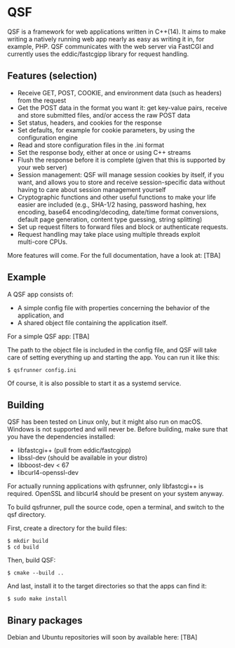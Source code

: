 QSF
===

QSF is a framework for web applications written in C++(14). It aims to 
make writing a natively running web app nearly as easy as writing it 
in, for example, PHP. QSF communicates with the web server via 
FastCGI and currently uses the eddic/fastcgipp library for request 
handling.

## Features (selection)

- Receive GET, POST, COOKIE, and environment data (such as headers) 
from the request
- Get the POST data in the format you want it: get key-value pairs, 
receive and store submitted files, and/or access the raw POST data
- Set status, headers, and cookies for the response
- Set defaults, for example for cookie parameters, by using the 
configuration engine
- Read and store configuration files in the .ini format
- Set the response body, either at once or using C++ streams
- Flush the response before it is complete (given that this is 
supported by your web server)
- Session management: QSF will manage session cookies by itself, if 
you want, and allows you to store and receive session-specific data 
without having to care about session management yourself
- Cryptographic functions and other useful functions to make your life 
easier are included (e.g., SHA-1/2 hasing, password hashing, hex 
encoding, base64 encoding/decoding, date/time format conversions, 
default page generation, content type guessing, string splitting)
- Set up request filters to forward files and block or authenticate 
requests.
- Request handling may take place using multiple threads exploit  
multi-core CPUs.

More features will come. For the full documentation, have a look at:
[TBA]

## Example

A QSF app consists of:

- A simple config file with properties concerning the behavior of the 
application, and
- A shared object file containing the application itself.

For a simple QSF app:
[TBA]

The path to the object file is included in the config file, and QSF 
will take care of setting everything up and starting the app. You 
can run it like this:

`$ qsfrunner config.ini`

Of course, it is also possible to start it as a systemd service.

## Building

QSF has been tested on Linux only, but it might also run on macOS. 
Windows is not supported and will never be. 
Before building, make sure that you have the dependencies installed:

- libfastcgi++ (pull from eddic/fastcgipp)
- libssl-dev (should be available in your distro)
- libboost-dev < 67
- libcurl4-openssl-dev

For actually running applications with qsfrunner, only libfastcgi++ 
is required. OpenSSL and libcurl4 should be present on your system anyway.

To build qsfrunner, pull the source code, open a terminal, and 
switch to the qsf directory.

First, create a directory for the build files:

`$ mkdir build`<br>
`$ cd build`

Then, build QSF:

`$ cmake --build ..`

And last, install it to the target directories so that the apps 
can find it:

`$ sudo make install`

## Binary packages

Debian and Ubuntu repositories will soon by available here: [TBA]
